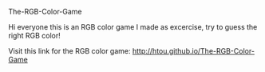 The-RGB-Color-Game

Hi everyone this is an RGB color game I made as excercise, try to guess the right RGB color!

Visit this link for the RGB color game:
http://htou.github.io/The-RGB-Color-Game
